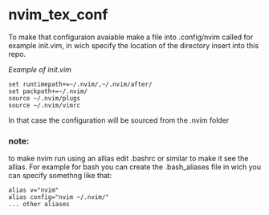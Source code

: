 # nvim_tex_conf

To make that configuraion avaiable make a file into .config/nvim called for example init.vim,
in wich specify the location of the directory insert into this repo.

*Example of init.vim*
``` 
set runtimepath+=~/.nvim/,~/.nvim/after/
set packpath+=~/.nvim/
source ~/.nvim/plugs
source ~/.nvim/vimrc

```

In that case the configuration will be sourced from the .nvim folder


### note:
to make nvim run using an allias edit .bashrc or similar to make it see the allias.
For example for bash you can create the .bash_aliases file in wich you can specify somethng like that:
```
alias v="nvim"
alias config="nvim ~/.nvim/"
... other aliases
```
